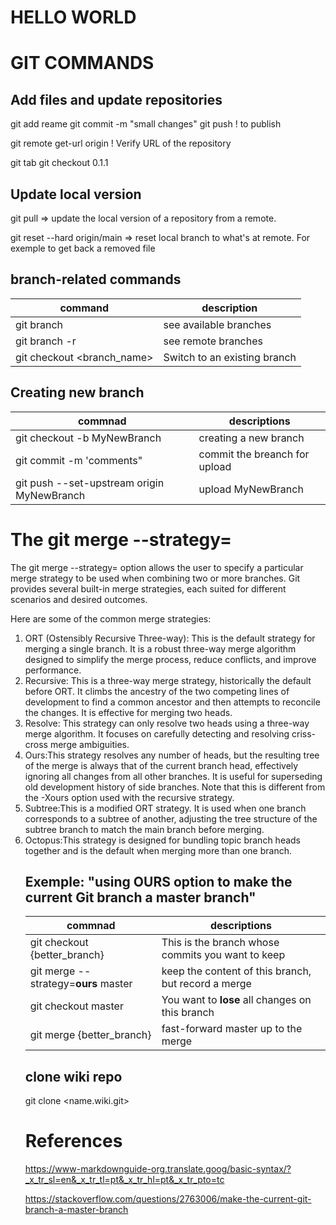 # HELLO WORLD 

# GIT COMMANDS
## Add files and update repositories
git add reame
git commit -m "small changes"
git push                      ! to publish

git remote get-url origin     ! Verify URL of the repository

git tab
git checkout 0.1.1

## Update local version 

git pull => update the local version of a repository from a remote. 

git reset --hard origin/main => reset local branch to what's at remote.  For exemple to get back a removed file

## branch-related commands
|command | description|
|---|---|
git branch     | see available branches 
git branch -r  | see remote branches
git checkout <branch_name> | Switch to an existing branch 

## Creating new branch
| commnad | descriptions |
|---------|--------------|
| git checkout -b MyNewBranch | creating a new branch |
| git commit -m 'comments" |commit the breanch for upload |'
| git push --set-upstream origin MyNewBranch | upload MyNewBranch|



# The git merge --strategy= 
The git merge --strategy= option allows the user to specify a particular merge strategy to be used when combining two or more branches. Git provides several built-in merge strategies, each suited for different scenarios and desired outcomes.

Here are some of the common merge strategies:
<ol>
    <li>ORT (Ostensibly Recursive Three-way):
    This is the default strategy for merging a single branch. It is a robust three-way merge algorithm designed to simplify the merge process, reduce conflicts, and improve performance.</li>
    <li>Recursive: This is a three-way merge strategy, historically the default before ORT. It climbs the ancestry of the two competing lines of development to find a common ancestor and then attempts to reconcile the changes. It is effective for merging two heads.</li>
    <li>Resolve: This strategy can only resolve two heads using a three-way merge algorithm. It focuses on carefully detecting and resolving criss-cross merge ambiguities. </li>
    <li>Ours:This strategy resolves any number of heads, but the resulting tree of the merge is always that of the current branch head, effectively ignoring all changes from all other branches. It is useful for superseding old development history of side branches. Note that this is different from the -Xours option used with the recursive strategy. </li> 
    <li>Subtree:This is a modified ORT strategy. It is used when one branch corresponds to a subtree of another, adjusting the tree structure of the subtree branch to match the main branch before merging.</li> <li>Octopus:This strategy is designed for bundling topic branch heads together and is the default when merging more than one branch.</li>
</lo>

## Exemple: "using OURS option to make the current Git branch a master branch"
| commnad | descriptions |
|---------|--------------|
|git checkout {better_branch} |This is the branch whose commits you want to keep|
|git merge --strategy=**ours** master| keep the content of this branch, but record a merge|
|git checkout master |You want to **lose** all changes on this branch|
|git merge {better_branch} |fast-forward master up to the merge|

## clone wiki repo

git clone <name.wiki.git>

# References
https://www-markdownguide-org.translate.goog/basic-syntax/?_x_tr_sl=en&_x_tr_tl=pt&_x_tr_hl=pt&_x_tr_pto=tc

https://stackoverflow.com/questions/2763006/make-the-current-git-branch-a-master-branch